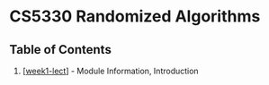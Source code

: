 # CS5330 Randomized Algorithms

## Table of Contents
1. [[week1-lect]] - Module Information, Introduction

[//begin]: # "Autogenerated link references for markdown compatibility"
[week1-lect]: week1-lect "Randomized Algorithms"
[//end]: # "Autogenerated link references"